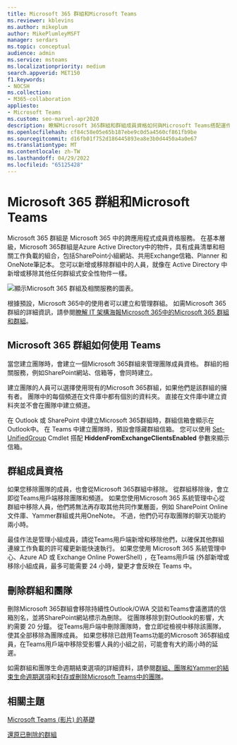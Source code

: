 ```yaml
---
title: Microsoft 365 群組和Microsoft Teams
ms.reviewer: kblevins
ms.author: mikeplum
author: MikePlumleyMSFT
manager: serdars
ms.topic: conceptual
audience: admin
ms.service: msteams
ms.localizationpriority: medium
search.appverid: MET150
f1.keywords:
- NOCSH
ms.collection:
- M365-collaboration
appliesto:
- Microsoft Teams
ms.custom: seo-marvel-apr2020
description: 瞭解Microsoft 365群組和群組成員資格如何與Microsoft Teams搭配運作。
ms.openlocfilehash: cf84c58e05e65b187ebe9c0d5a4560cf861fb9be
ms.sourcegitcommit: d16fb01f752d186445893ea8e3b0d4450a4a0e67
ms.translationtype: MT
ms.contentlocale: zh-TW
ms.lasthandoff: 04/29/2022
ms.locfileid: "65125428"
---
```

# <a name="microsoft-365-groups-and-microsoft-teams"></a>Microsoft 365 群組和Microsoft Teams

Microsoft 365 群組是 Microsoft 365 中的跨應用程式成員資格服務。 在基本層級，Microsoft 365群組是Azure Active Directory中的物件，具有成員清單和相關工作負載的組合，包括SharePoint小組網站、共用Exchange信箱、Planner 和OneNote筆記本。 您可以新增或移除群組中的人員，就像在 Active Directory 中新增或移除其他任何群組式安全性物件一樣。

![顯示Microsoft 365 群組及相關服務的圖表。](/microsoft-365/media/microsoft-365-groups-hub-spoke.png?view=o365-worldwide)

根據預設，Microsoft 365中的使用者可以建立和管理群組。 如需Microsoft 365 群組的詳細資訊，請參閱[瞭解 IT 架構海報Microsoft 365](https://support.office.com/article/b565caa1-5c40-40ef-9915-60fdb2d97fa2)[中的Microsoft 365 群組和群組](teams-architecture-solutions-posters.md#groups-in-microsoft-365)。

## <a name="how-microsoft-365-groups-work-with-teams"></a>Microsoft 365 群組如何使用 Teams

當您建立團隊時，會建立一個Microsoft 365群組來管理團隊成員資格。 群組的相關服務，例如SharePoint網站、信箱等，會同時建立。

建立團隊的人員可以選擇使用現有的Microsoft 365群組，如果他們是該群組的擁有者。 團隊中的每個頻道在文件庫中都有個別的資料夾。 直接在文件庫中建立資料夾並不會在團隊中建立頻道。

在 Outlook 或 SharePoint 中建立Microsoft 365群組時，群組信箱會顯示在Outlook中。 在 Teams 中建立團隊時，預設會隱藏群組信箱。 您可以使用 [Set-UnifiedGroup](/powershell/module/exchange/users-and-groups/set-unifiedgroup) Cmdlet 搭配 **HiddenFromExchangeClientsEnabled** 參數來顯示信箱。

## <a name="group-membership"></a>群組成員資格

如果您移除團隊的成員，也會從Microsoft 365群組中移除。 從群組移除後，會立即從Teams用戶端移除團隊和頻道。 如果您使用Microsoft 365 系統管理中心從群組中移除人員，他們將無法再存取其他共同作業層面，例如 SharePoint Online 文件庫、Yammer群組或共用OneNote。 不過，他們仍可存取團隊的聊天功能約兩小時。

最佳作法是管理小組成員，請從Teams用戶端新增和移除他們，以確保其他群組連線工作負載的許可權更新能快速執行。 如果您使用 Microsoft 365 系統管理中心、Azure AD 或 Exchange Online PowerShell) ，在Teams用戶端 (外部新增或移除小組成員，最多可能需要 24 小時，變更才會反映在 Teams 中。

## <a name="deleting-groups-and-teams"></a>刪除群組和團隊

刪除Microsoft 365群組會移除持續性Outlook/OWA 交談和Teams會議邀請的信箱別名，並將SharePoint網站標示為刪除。 從團隊移除到對Outlook的影響，大約需要 20 分鐘。 從Teams用戶端中刪除團隊時，會立即從檢視中移除該團隊，使其全部移除為團隊成員。 如果您移除已啟用Teams功能的Microsoft 365群組成員，在Teams用戶端中移除受影響人員的小組之前，可能會有大約兩小時的延遲。

如需群組和團隊生命週期結束選項的詳細資料，請參閱[群組、團隊和Yammer的結束生命週期選項](/microsoft-365/solutions/end-life-cycle-groups-teams-sites-yammer)和[封存或刪除Microsoft Teams中的團隊](./archive-or-delete-a-team.md)。

## <a name="related-topics"></a>相關主題

[Microsoft Teams (影片) 的基礎](https://aka.ms/teams-foundations)

[還原已刪除的群組](/microsoft-365/admin/create-groups/restore-deleted-group)
